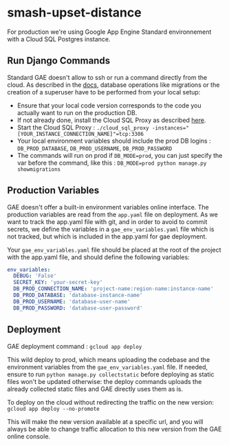 # smash-upset-distance

For production we're using Google App Engine Standard environnement with a Cloud SQL Postgres instance.

## Run Django Commands

Standard GAE doesn't allow to ssh or run a command directly from the cloud. As described in the [docs](https://cloud.google.com/python/django/appengine?hl=en#macos-64-bit), database operations like migrations or the creation of a superuser have to be performed from your local setup:

- Ensure that your local code version corresponds to the code you actually want to run on the production DB.
- If not already done, install the Cloud SQL Proxy as described [here](https://cloud.google.com/python/django/appengine?hl=en#installingthecloudsqlproxy).
- Start the Cloud SQL Proxy : `./cloud_sql_proxy -instances="[YOUR_INSTANCE_CONNECTION_NAME]"=tcp:3306`
- Your local environment variables should include the prod DB logins : `DB_PROD_DATABASE`, `DB_PROD_USERNAME`, `DB_PROD_PASSWORD`
- The commands will run on prod if `DB_MODE=prod`, you can just specify the var before the command, like this : `DB_MODE=prod python manage.py showmigrations`

## Production Variables

GAE doesn't offer a built-in environment variables online interface.
The production variables are read from the `app.yaml` file on deployment.
As we want to track the app.yaml file with git, and in order to avoid to commit secrets, we define the variables in a `gae_env_variables.yaml` file which is not tracked, but which is included in the app.yaml for gae deployment.

Your `gae_env_variables.yaml` file should be placed at the root of the project with the app.yaml file, and should define the following variables:

```yaml
env_variables:
  DEBUG: 'False'
  SECRET_KEY: 'your-secret-key'
  DB_PROD_CONNECTION_NAME: 'project-name:region-name:instance-name'
  DB_PROD_DATABASE: 'database-instance-name'
  DB_PROD_USERNAME: 'database-user-name'
  DB_PROD_PASSWORD: 'database-user-password'
```

## Deployment

GAE deployment command :
`gcloud app deploy`

This wild deploy to prod, which means uploading the codebase and the environment variables from the `gae_env_variables.yaml` file. If needed, ensure to run `python manage.py collectstatic` before deploying as static files won't be updated otherwise: the deploy commands uploads the already collected static files and GAE directly uses them as is.

To deploy on the cloud without redirecting the traffic on the new version:
`gcloud app deploy --no-promote`

This will make the new version available at a specific url, and you will always be able to change traffic allocation to this new version from the GAE online console.
